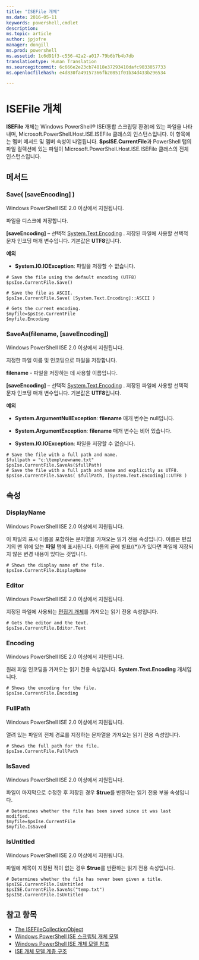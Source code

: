 ```yaml
---
title: "ISEFile 개체"
ms.date: 2016-05-11
keywords: powershell,cmdlet
description: 
ms.topic: article
author: jpjofre
manager: dongill
ms.prod: powershell
ms.assetid: 1c6d91f3-c556-42a2-a017-79b6b7b4b7db
translationtype: Human Translation
ms.sourcegitcommit: 6c666e2e23cb74818e37293410dafc9033057733
ms.openlocfilehash: e4d830fa49157366fb20851f01b34d433b296534

---
```


# <a name="the-isefile-object"></a>ISEFile 개체
  **ISEFile** 개체는 Windows PowerShell® ISE(통합 스크립팅 환경)에 있는 파일을 나타내며, Microsoft.PowerShell.Host.ISE.ISEFile 클래스의 인스턴스입니다. 이 항목에는 멤버 메서드 및 멤버 속성이 나열됩니다. **$psISE.CurrentFile**과 PowerShell 탭의 파일 컬렉션에 있는 파일이 Microsoft.PowerShell.Host.ISE.ISEFile 클래스의 전체 인스턴스입니다.

## <a name="methods"></a>메서드

###  <a name="a-namesave-overridea-save-saveencoding-"></a><a name="save-override"></a> Save\( \[saveEncoding\] \)
  Windows PowerShell ISE 2.0 이상에서 지원됩니다. 

 파일을 디스크에 저장합니다.

 **\[saveEncoding\]** – 선택적 [System.Text.Encoding](http://msdn.microsoft.com/library/system.text.encoding.aspx)
. 저장된 파일에 사용할 선택적 문자 인코딩 매개 변수입니다. 기본값은 **UTF8**입니다.

 **예외**
 -   **System.IO.IOException**: 파일을 저장할 수 없습니다.

```
# Save the file using the default encoding (UTF8)
$psIse.CurrentFile.Save()

# Save the file as ASCII.
$psIse.CurrentFile.Save( [System.Text.Encoding]::ASCII )

# Gets the current encoding.
$myfile=$psIse.CurrentFile
$myfile.Encoding

```

###  <a name="a-namesaveasa-saveasfilename-saveencoding"></a><a name="saveas"></a> SaveAs\(filename, \[saveEncoding\]\)
  Windows PowerShell ISE 2.0 이상에서 지원됩니다. 

 지정한 파일 이름 및 인코딩으로 파일을 저장합니다.

 **filename** - 파일을 저장하는 데 사용할 이름입니다.

 **\[saveEncoding\]** – 선택적 [System.Text.Encoding](http://msdn.microsoft.com/library/system.text.encoding.aspx)
. 저장된 파일에 사용할 선택적 문자 인코딩 매개 변수입니다. 기본값은 **UTF8**입니다.

 **예외**
 -   **System.ArgumentNullException**: **filename** 매개 변수는 null입니다.

-   **System.ArgumentException**: **filename** 매개 변수는 비어 있습니다.

-   **System.IO.IOException**: 파일을 저장할 수 없습니다.

```
# Save the file with a full path and name. 
$fullpath = "c:\temp\newname.txt"
$psIse.CurrentFile.SaveAs($fullPath) 
# Save the file with a full path and name and explicitly as UTF8. 
$psIse.CurrentFile.SaveAs( $fullPath, [System.Text.Encoding]::UTF8 )

```

## <a name="properties"></a>속성

###  <a name="a-namedisplaynamea-displayname"></a><a name="Displayname"></a> DisplayName
  Windows PowerShell ISE 2.0 이상에서 지원됩니다. 

 이 파일의 표시 이름을 포함하는 문자열을 가져오는 읽기 전용 속성입니다. 이름은 편집기의 맨 위에 있는 **파일** 탭에 표시됩니다. 이름의 끝에 별표(\(\*\))가 있다면 파일에 저장되지 않은 변경 내용이 있다는 것입니다.

```
# Shows the display name of the file.
$psIse.CurrentFile.DisplayName

```

###  <a name="a-nameeditora-editor"></a><a name="Editor"></a> Editor
  Windows PowerShell ISE 2.0 이상에서 지원됩니다. 

 지정된 파일에 사용되는 [편집기 개체](The-ISEEditor-Object.md)를 가져오는 읽기 전용 속성입니다.

```
# Gets the editor and the text.
$psIse.CurrentFile.Editor.Text

```

###  <a name="a-nameencodinga-encoding"></a><a name="Encoding"></a> Encoding
  Windows PowerShell ISE 2.0 이상에서 지원됩니다. 

 원래 파일 인코딩을 가져오는 읽기 전용 속성입니다. **System.Text.Encoding** 개체입니다.

```
# Shows the encoding for the file. 
$psIse.CurrentFile.Encoding

```

###  <a name="a-namefullpatha-fullpath"></a><a name="FullPath"></a> FullPath
  Windows PowerShell ISE 2.0 이상에서 지원됩니다. 

 열려 있는 파일의 전체 경로를 지정하는 문자열을 가져오는 읽기 전용 속성입니다.

```
# Shows the full path for the file. 
$psIse.CurrentFile.FullPath

```

###  <a name="a-nameissaveda-issaved"></a><a name="IsSaved"></a> IsSaved
  Windows PowerShell ISE 2.0 이상에서 지원됩니다. 

 파일이 마지막으로 수정한 후 저장된 경우 **$true**를 반환하는 읽기 전용 부울 속성입니다.

```
# Determines whether the file has been saved since it was last modified.
$myfile=$psIse.CurrentFile
$myfile.IsSaved

```

###  <a name="a-nameisuntitleda-isuntitled"></a><a name="IsUntitled"></a> IsUntitled
  Windows PowerShell ISE 2.0 이상에서 지원됩니다. 

 파일에 제목이 지정된 적이 없는 경우 **$true**를 반환하는 읽기 전용 속성입니다.

```
# Determines whether the file has never been given a title.
$psISE.CurrentFile.IsUntitled
$psISE.CurrentFile.SaveAs("temp.txt")
$psISE.CurrentFile.IsUntitled

```

## <a name="see-also"></a>참고 항목
- [The ISEFileCollectionObject](The-ISEFileCollection-Object.md) 
- [Windows PowerShell ISE 스크립팅 개체 모델](The-Windows-PowerShell-ISE-Scripting-Object-Model.md) 
- [Windows PowerShell ISE 개체 모델 참조](Windows-PowerShell-ISE-Object-Model-Reference.md) 
- [ISE 개체 모델 계층 구조](The-ISE-Object-Model-Hierarchy.md)

  



<!--HONumber=Nov16_HO4-->


